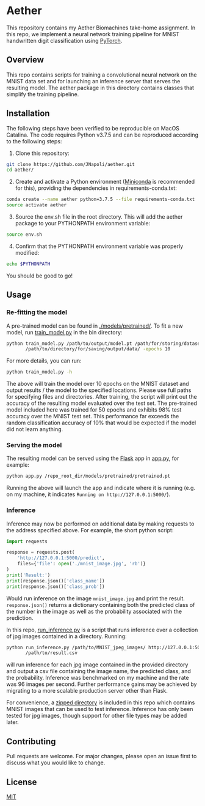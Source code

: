 # Aether
This repository contains my Aether Biomachines take-home assignment. In this
repo, we implement a neural network training pipeline for MNIST handwritten
digit classification using [PyTorch](https://pytorch.org/).

## Overview

This repo contains scripts for training a convolutional neural
network on the MNIST data set and for launching an inference server that
serves the resulting model. The aether package in this directory contains
classes that simplify the training pipeline.

## Installation

The following steps have been verified to be reproducible on MacOS Catalina.
The code requires Python v3.7.5 and can be reproduced according to the following
steps:

1. Clone this repository:
```bash
git clone https://github.com/JNapoli/aether.git
cd aether/
```

2. Create and activate a Python environment ([Miniconda](https://docs.conda.io/en/latest/miniconda.html)
 is recommended for this), providing the dependencies in requirements-conda.txt:

```bash
conda create --name aether python=3.7.5 --file requirements-conda.txt
source activate aether
```


3. Source the env.sh file in the root directory. This will add the aether
package to your PYTHONPATH environment variable:
```bash
source env.sh
```

4. Confirm that the PYTHONPATH environment variable was properly modified:
```bash
echo $PYTHONPATH
```

You should be good to go!


## Usage

### Re-fitting the model

A pre-trained model can be found in [./models/pretrained/](./models/pretrained/).
To fit a new model, run [train_model.py](./bin/train_model.py) in the bin directory:
```bash
python train_model.py /path/to/output/model.pt /path/for/storing/datasets/ \
       /path/to/directory/for/saving/output/data/ -epochs 10
```

For more details, you can run:
```bash
python train_model.py -h
```

The above will train the model over 10 epochs on the MNIST dataset
and output results / the model to the specified locations. Please use
full paths for specifying files and directories. After training, the script will
print out the accuracy of the resulting model evaluated over the test set.
The pre-trained model included here was trained for 50 epochs and exhibits
98% test accuracy over the MNIST test set. This performance far exceeds the
random classification accuracy of 10% that would be expected if the model did
not learn anything.

### Serving the model
The resulting model can be served using the [Flask](https://flask.palletsprojects.com/en/1.1.x/)
app in [app.py](./bin/app.py), for example:

```bash
python app.py /repo_root_dir/models/pretrained/pretrained.pt
```

Running the above will launch the app and indicate where it is running (e.g. on my
machine, it indicates ```Running on http://127.0.0.1:5000/```).

### Inference
Inference may now be performed on additional data by making requests to the address
specified above. For example, the short python script:

```python
import requests

response = requests.post(
    'http://127.0.0.1:5000/predict',
    files={'file': open('./mnist_image.jpg', 'rb')}
)
print('Result:')
print(response.json()['class_name'])
print(response.json()['class_prob'])
```
Would run inference on the image ```mnist_image.jpg``` and print the result.
```response.json()``` returns a dictionary containing both the predicted
class of the number in the image as well as the probability associated with the
prediction.

In this repo, [run_inference.py](./bin/run_inference.py) is a script that runs
inference over a collection of jpg images contained in a directory. Running:

```bash
python run_inference.py /path/to/MNIST_jpeg_images/ http://127.0.0.1:5000/predict \
       /path/to/result.csv
```

will run inference for each jpg image contained in the provided directory and output
a csv file containing the image name, the predicted class, and the probability.
Inference was benchmarked on my machine and the rate was 96 images per second.
Further performance gains may be achieved by migrating to a more scalable production
server other than Flask.

For convenience, a [zipped directory](./data/MNIST_jpeg_for_inference.zip)
is included in this repo which contains MNIST images that can be used to test inference.
Inference has only been tested for jpg images, though support for other file types
may be added later.

## Contributing
Pull requests are welcome. For major changes, please open an issue first to
discuss what you would like to change.


## License
[MIT](https://choosealicense.com/licenses/mit/)

